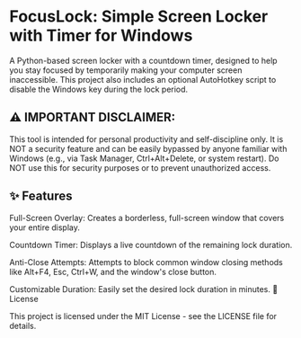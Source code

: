 # FocusLock: Simple Screen Locker with Timer for Windows

A Python-based screen locker with a countdown timer, designed to help you stay focused by temporarily making your computer screen inaccessible. This project also includes an optional AutoHotkey script to disable the Windows key during the lock period.

## ⚠️ IMPORTANT DISCLAIMER:
This tool is intended for personal productivity and self-discipline only. It is NOT a security feature and can be easily bypassed by anyone familiar with Windows (e.g., via Task Manager, Ctrl+Alt+Delete, or system restart). Do NOT use this for security purposes or to prevent unauthorized access.

## ✨ Features

Full-Screen Overlay: Creates a borderless, full-screen window that covers your entire display.

Countdown Timer: Displays a live countdown of the remaining lock duration.

Anti-Close Attempts: Attempts to block common window closing methods like Alt+F4, Esc, Ctrl+W, and the window's close button.


Customizable Duration: Easily set the desired lock duration in minutes.
📄 License

This project is licensed under the MIT License - see the LICENSE file for details.
